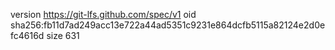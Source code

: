 version https://git-lfs.github.com/spec/v1
oid sha256:fb11d7ad249acc13e722a44ad5351c9231e864dcfb5115a82124e2d0efc4616d
size 631
